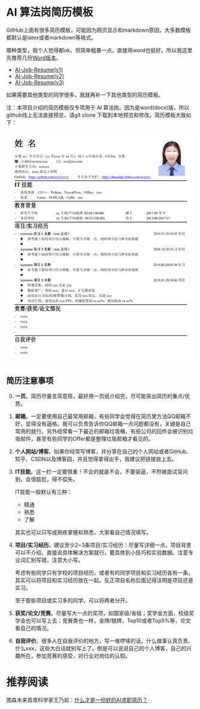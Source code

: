 # AI 算法岗简历模板
GitHub上面有很多简历模板，可能因为网页显示和markdown原因，大多数模板都默认是latex或者markdown等格式。

哪种类型，我个人觉得都ok，但简单粗暴一点，直接用word也挺好。所以我这里先推荐几份[Word版本](Resume)，

- [AI-Job-Resume(v1)](Resume/AI-Job-Resume(v1).docx)
- [AI-Job-Resume(v2)](Resume/AI-Job-Resume(v2).docx)
- [AI-Job-Resume(v3)](Resume/AI-Job-Resume(v3).docx)

如果需要其他类型的同学很多，我就再补一下其他类型的简历模板。

注：本项目介绍的简历模板仅专项用于 AI 算法岗。因为是word(docx)版，所以github线上无法直接预览，请git clone 下载到本地预览和修改。简历模板大致如下：

![](Demo.png)

## 简历注意事项

0. **一页**。简历尽量言简意赅，最好用一页纸介绍完，尽可能突出简历的重点/优势。

1. **邮箱**。一定要使用自己最常用邮箱，有些同学会觉得在简历里方法QQ邮箱不好，显得没有逼格。我可以负责告诉你QQ邮箱一点问题都没有，关键是自己常用的就行。另外经常看一下最近的邮箱垃圾桶，有些公司的回件会被识别垃圾邮件，甚至有些同学的Offer都是整理垃圾邮箱才看见的。

2. **个人网站/博客**。如果你经常写博客，并分享在自己的个人网站或者GitHub、知乎、CSDN以及博客园，并且觉得拿得出手，我建议把链接放上去。

3. **IT技能**。这一栏一定要慎重！不会的就是不会，不要装逼，不然被面试官问到，会很尴尬，得不偿失。

   IT技能一般默认有三种：

   - 精通
   - 熟悉
   - 了解

   其实也可以只写成熟练掌握和熟悉，大家看自己情况填写。

4. **项目/实习经历**。建议至少2~3条项目/实习经历：尽量写详细一点，项目背景可以不介绍，直接说具体解决方案就行，要具体到小技巧和实验数据。注意专业词汇别写错，注意大小写。

   考虑有些同学只有学校的项目经历，或者有的同学项目和实习经历各有一条，其实可以将项目和实习经历放在一起。反正项目名称后面记得注明是项目还是实习。

   至于那些项目或实习多的同学，可以将两者分开。

5. **获奖/论文/竞赛**。尽量写大一点的奖项，如国家级/省级；奖学金方面，校级奖学金也可以写上去；竞赛类也一样，金牌/银牌，Top10或者Top5%等，论文看自己的情况。

6. **自我评价**。很多人在自我评价的地方，写一堆啰嗦的话。什么做事认真负责、什么xxx，这些大白话就别写上了。倒是可以说说自己的个人博客，自己的兴趣所在，参加竞赛的感受，对行业对岗位的认知。

# 推荐阅读

图森未来首席科学家王乃岩：[什么才是一份好的AI求职简历？](https://zhuanlan.zhihu.com/p/44746720)